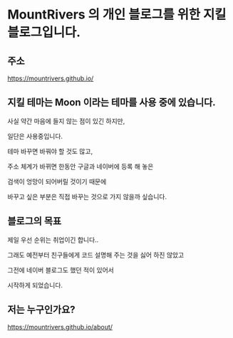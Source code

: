 # MountRivers 의 개인 블로그를 위한 지킬 블로그입니다. 

## 주소
https://mountrivers.github.io/

## 지킬 테마는 Moon 이라는 테마를 사용 중에 있습니다. 

사실 약간 마음에 들지 않는 점이 있긴 하지만, 

일단은 사용중입니다. 

테마 바꾸면 바꿔야 할 것도 많고, 

주소 체계가 바뀌면 한동안 구글과 네이버에 등록 해 놓은 

검색이 엉망이 되어버릴 것이기 때문에

바꾸고 싶은 부분은 직접 바꾸는 것으로 가지 않을까 싶습니다. 

## 블로그의 목표
제일 우선 순위는 취업이긴 합니다..

그래도 예전부터 친구들에게 코드 설명해 주는 것을 싫어 하진 않았고

그전에 네이버 블로그도 했던 적이 있어서 

시작하게 되었습니다. 

## 저는 누구인가요?

https://mountrivers.github.io/about/

